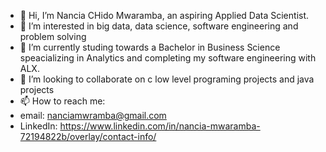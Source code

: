 - 👋 Hi, I’m Nancia CHido Mwaramba, an aspiring Applied Data Scientist. 
- 👀 I’m interested in big data, data science, software engineering and problem solving
- 🌱 I’m currently studing towards a Bachelor in Business Science speacializing in Analytics and completing my software engineering with ALX.
- 💞️ I’m looking to collaborate on c low level programing projects and java projects
- 📫 How to reach me:
- email: nanciamwramba@gmail.com
- LinkedIn: https://www.linkedin.com/in/nancia-mwaramba-72194822b/overlay/contact-info/       

<!---
Nancia24/Nancia24 is a ✨ special ✨ repository because its `README.md` (this file) appears on your GitHub profile.
You can click the Preview link to take a look at your changes.
--->
